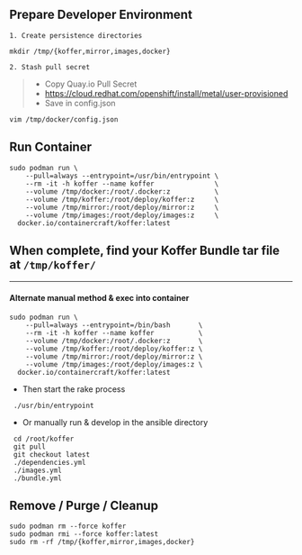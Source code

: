 ## Prepare Developer Environment
    1. Create persistence directories
```
mkdir /tmp/{koffer,mirror,images,docker}
```
    2. Stash pull secret
>  - Copy Quay.io Pull Secret
>  - https://cloud.redhat.com/openshift/install/metal/user-provisioned
>  - Save in config.json
>

```
vim /tmp/docker/config.json
```
## Run Container
```
sudo podman run \
    --pull=always --entrypoint=/usr/bin/entrypoint \
    --rm -it -h koffer --name koffer               \
    --volume /tmp/docker:/root/.docker:z           \
    --volume /tmp/koffer:/root/deploy/koffer:z     \
    --volume /tmp/mirror:/root/deploy/mirror:z     \
    --volume /tmp/images:/root/deploy/images:z     \
  docker.io/containercraft/koffer:latest
```
## When complete, find your Koffer Bundle tar file at `/tmp/koffer/`
------------    
#### Alternate manual method & exec into container
```
sudo podman run \
    --pull=always --entrypoint=/bin/bash       \
    --rm -it -h koffer --name koffer           \
    --volume /tmp/docker:/root/.docker:z       \
    --volume /tmp/koffer:/root/deploy/koffer:z \
    --volume /tmp/mirror:/root/deploy/mirror:z \
    --volume /tmp/images:/root/deploy/images:z \
  docker.io/containercraft/koffer:latest
```
  - Then start the rake process
```
 ./usr/bin/entrypoint
```
  - Or manually run & develop in the ansible directory
```
 cd /root/koffer 
 git pull
 git checkout latest
 ./dependencies.yml
 ./images.yml
 ./bundle.yml
```
## Remove / Purge / Cleanup
```
sudo podman rm --force koffer
sudo podman rmi --force koffer:latest
sudo rm -rf /tmp/{koffer,mirror,images,docker}
```
